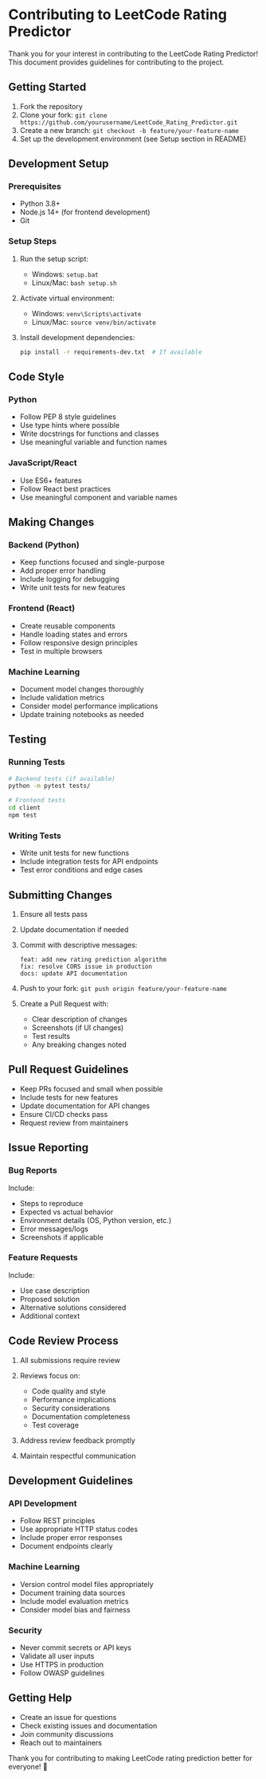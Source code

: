 # Contributing to LeetCode Rating Predictor

Thank you for your interest in contributing to the LeetCode Rating Predictor! This document provides guidelines for contributing to the project.

## Getting Started

1. Fork the repository
2. Clone your fork: `git clone https://github.com/yourusername/LeetCode_Rating_Predictor.git`
3. Create a new branch: `git checkout -b feature/your-feature-name`
4. Set up the development environment (see Setup section in README)

## Development Setup

### Prerequisites
- Python 3.8+
- Node.js 14+ (for frontend development)
- Git

### Setup Steps
1. Run the setup script:
   - Windows: `setup.bat`
   - Linux/Mac: `bash setup.sh`

2. Activate virtual environment:
   - Windows: `venv\Scripts\activate`
   - Linux/Mac: `source venv/bin/activate`

3. Install development dependencies:
   ```bash
   pip install -r requirements-dev.txt  # If available
   ```

## Code Style

### Python
- Follow PEP 8 style guidelines
- Use type hints where possible
- Write docstrings for functions and classes
- Use meaningful variable and function names

### JavaScript/React
- Use ES6+ features
- Follow React best practices
- Use meaningful component and variable names

## Making Changes

### Backend (Python)
- Keep functions focused and single-purpose
- Add proper error handling
- Include logging for debugging
- Write unit tests for new features

### Frontend (React)
- Create reusable components
- Handle loading states and errors
- Follow responsive design principles
- Test in multiple browsers

### Machine Learning
- Document model changes thoroughly
- Include validation metrics
- Consider model performance implications
- Update training notebooks as needed

## Testing

### Running Tests
```bash
# Backend tests (if available)
python -m pytest tests/

# Frontend tests
cd client
npm test
```

### Writing Tests
- Write unit tests for new functions
- Include integration tests for API endpoints
- Test error conditions and edge cases

## Submitting Changes

1. Ensure all tests pass
2. Update documentation if needed
3. Commit with descriptive messages:
   ```
   feat: add new rating prediction algorithm
   fix: resolve CORS issue in production
   docs: update API documentation
   ```

4. Push to your fork: `git push origin feature/your-feature-name`
5. Create a Pull Request with:
   - Clear description of changes
   - Screenshots (if UI changes)
   - Test results
   - Any breaking changes noted

## Pull Request Guidelines

- Keep PRs focused and small when possible
- Include tests for new features
- Update documentation for API changes
- Ensure CI/CD checks pass
- Request review from maintainers

## Issue Reporting

### Bug Reports
Include:
- Steps to reproduce
- Expected vs actual behavior
- Environment details (OS, Python version, etc.)
- Error messages/logs
- Screenshots if applicable

### Feature Requests
Include:
- Use case description
- Proposed solution
- Alternative solutions considered
- Additional context

## Code Review Process

1. All submissions require review
2. Reviews focus on:
   - Code quality and style
   - Performance implications
   - Security considerations
   - Documentation completeness
   - Test coverage

3. Address review feedback promptly
4. Maintain respectful communication

## Development Guidelines

### API Development
- Follow REST principles
- Use appropriate HTTP status codes
- Include proper error responses
- Document endpoints clearly

### Machine Learning
- Version control model files appropriately
- Document training data sources
- Include model evaluation metrics
- Consider model bias and fairness

### Security
- Never commit secrets or API keys
- Validate all user inputs
- Use HTTPS in production
- Follow OWASP guidelines

## Getting Help

- Create an issue for questions
- Check existing issues and documentation
- Join community discussions
- Reach out to maintainers

Thank you for contributing to making LeetCode rating prediction better for everyone! 🚀
